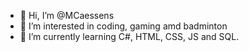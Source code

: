 - 👋 Hi, I’m @MCaessens
- 👀 I’m interested in coding, gaming amd badminton
- 🌱 I’m currently learning C#, HTML, CSS, JS and SQL.

<!---
MCaessens/MCaessens is a ✨ special ✨ repository because its `README.md` (this file) appears on your GitHub profile.
You can click the Preview link to take a look at your changes.
--->

